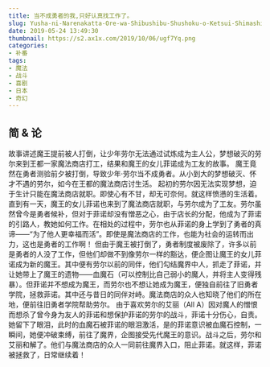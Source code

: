 ```yaml
---
title: 当不成勇者的我,只好认真找工作了。
slug: Yusha-ni-Narenakatta-Ore-wa-Shibushibu-Shushoku-o-Ketsui-Shimashita
date: 2019-05-24 13:49:30
thumbnail: https://s2.ax1x.com/2019/10/06/ugf7Yq.png
categories:
- 补番
tags:
- 魔法
- 战斗
- 喜剧
- 日本
- 奇幻
---
```


## 简 & 论
故事讲述魔王提前被人打倒，让少年劳尔无法通过试炼成为主人公，梦想破灭的劳尔来到王都一家魔法商店打工，结果和魔王的女儿菲诺成为工友的故事。
魔王竟然在勇者测验前夕被打倒，导致少年·劳尔当不成勇者。从小到大的梦想破灭、怀才不遇的劳尔，如今在王都的魔法商店讨生活。
起初的劳尔因无法实现梦想，迫于生计只能在魔法商店就职。即使心有不甘，却无可奈何。就这样愤懑的生活着。
直到有一天，魔王的女儿菲诺也来到了魔法商店就职，与劳尔成为了工友。劳尔虽然曾今是勇者候补，但对于菲诺却没有憎恶之心，由于店长的分配，他成为了菲诺的引路人，教她如何工作。在相处的过程中，劳尔也从菲诺的身上学到了勇者的真谛——“为了他人更幸福而活”。即使是魔法商店的工作，也能为社会的运转而出力，这也是勇者的工作啊！
但由于魔王被打倒了，勇者制度被废除了，许多以前是勇者的人没了工作，但他们却做不到像劳尔一样的豁达，便企图让魔王的女儿菲诺成为新的魔王。其中便有劳尔以前的同伴，他们勾结魔界中人，抓走了菲诺，并让她带上了魔王的遗物——血魔石（可以控制比自己弱小的魔人，并将主人变得残暴）。但菲诺并不想成为魔王，而劳尔也不想让她成为魔王，便独自前往了旧勇者学院，拯救菲诺。其中还与昔日的同伴对峙。魔法商店的众人也知晓了他们的所在地，便前往旧勇者学院帮助劳尔。
由于喜欢劳尔的艾丽（All A）因对魔人的憎恨而想杀了曾今身为友人的菲诺和想保护菲诺的劳尔的战斗，菲诺十分伤心，自责。她留下了眼泪，此时的血魔石被菲诺的眼泪激活，是的菲诺意识被血魔石控制，一瞬间，她便冲破束缚，前往了魔界，企图接受先代魔王的意识。战斗之后，劳尔和艾丽和解了。他们与魔法商店的众人一同前往魔界入口，阻止菲诺。就这样，菲诺被拯救了，日常继续着！
